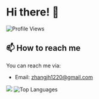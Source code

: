 <!--
**Znull-1220/Znull-1220** is a ✨ _special_ ✨ repository because its `README.md` (this file) appears on your GitHub profile.

Here are some ideas to get you started:

- 🔭 I’m currently working on ...
- 🌱 I’m currently learning ...
- 👯 I’m looking to collaborate on ...
- 🤔 I’m looking for help with ...
- 💬 Ask me about ...
- 📫 How to reach me: ...
- 😄 Pronouns: ...
- ⚡ Fun fact: ...
-->

# Hi there! 👋

 ![Profile Views](https://komarev.com/ghpvc/?username=Znull-1220)


## 📫 How to reach me

You can reach me via:

- Email: zhangjh1220@gmail.com

![](https://github-readme-stats.vercel.app/api?username=Znull-1220&theme=radical)
![Top Languages](https://github-readme-stats.vercel.app/api/top-langs/?username=Znull-1220&layout=compact)


